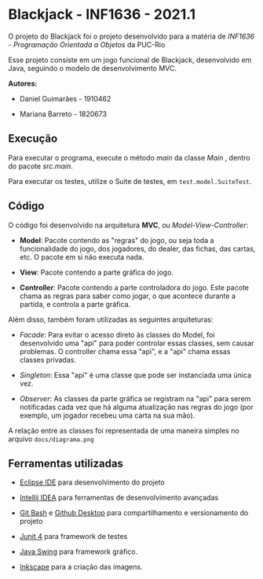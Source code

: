 # Blackjack - INF1636 - 2021.1

O projeto do Blackjack foi o projeto desenvolvido para a matéria de *INF1636 - Programação Orientada a Objetos* da PUC-Rio

Esse projeto consiste em um jogo funcional de Blackjack, desenvolvido em Java, seguindo o modelo de desenvolvimento MVC.

**Autores:** 

* Daniel Guimarães - 1910462

* Mariana Barreto - 1820673

## Execução

Para executar o programa, execute o método *main* da classe *Main* , dentro do pacote *src.main*.

Para executar os testes, utilize o Suite de testes, em ```test.model.SuiteTest```.

## Código

O código foi desenvolvido na arquitetura **MVC**, ou *Model-View-Controller*:

* **Model**: Pacote contendo as "regras" do jogo, ou seja toda a funcionalidade do jogo, dos jogadores, do dealer,
das fichas, das cartas, etc. O pacote em si não executa nada.
  
* **View**: Pacote contendo a parte gráfica do jogo.

* **Controller**: Pacote contendo a parte controladora do jogo. Este pacote chama as regras para saber como jogar, o que
acontece durante a partida, e controla a parte gráfica.
  

Além disso, também foram utilizadas as seguintes arquiteturas:

* *Facade*: Para evitar o acesso direto às classes do Model, foi desenvolvido uma "api" para poder controlar essas classes,
sem causar problemas. O controller chama essa "api", e a "api" chama essas classes privadas.
  
* *Singleton*: Essa "api" é uma classe que pode ser instanciada uma única vez.

* *Observer*: As classes da parte gráfica se registram na "api" para serem notificadas cada vez que há alguma atualização
nas regras do jogo (por exemplo, um jogador recebeu uma carta na sua mão).


A relação entre as classes foi representada de uma maneira simples no arquivo ```docs/diagrama.png```

## Ferramentas utilizadas

* [Eclipse IDE](https://www.eclipse.org/eclipseide/) para desenvolvimento do projeto

* [Intellij IDEA](https://www.jetbrains.com/pt-br/idea/) para ferramentas de desenvolvimento avançadas

* [Git Bash](https://git-scm.com/downloads) e [Github Desktop]() para compartilhamento e versionamento do projeto

* [Junit 4](https://junit.org/junit4/) para framework de testes

* [Java Swing](https://docs.oracle.com/javase/7/docs/api/javax/swing/package-summary.html) para framework gráfico.

* [Inkscape](https://inkscape.org/pt-br/) para a criação das imagens.